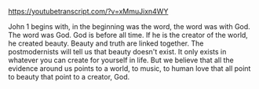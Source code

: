 https://youtubetranscript.com/?v=xMmuJixn4WY

 John 1 begins with, in the beginning was the word, the word was with God. The word was God. God is before all time. If he is the creator of the world, he created beauty. Beauty and truth are linked together. The postmodernists will tell us that beauty doesn't exist. It only exists in whatever you can create for yourself in life. But we believe that all the evidence around us points to a world, to music, to human love that all point to beauty that point to a creator, God.